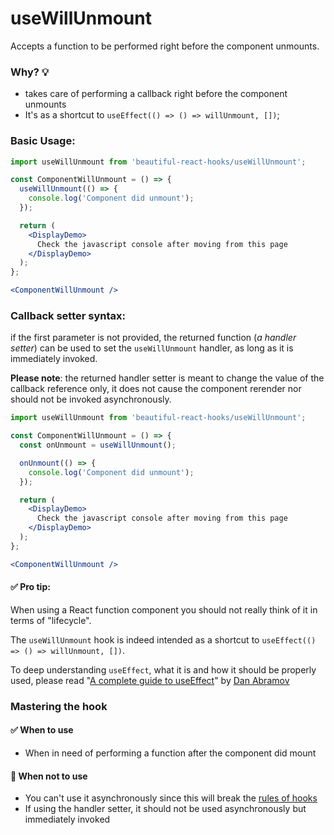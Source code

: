 # useWillUnmount

Accepts a function to be performed right before the component unmounts.

### Why? 💡

- takes care of performing a callback right before the component unmounts
- It's as a shortcut to `useEffect(() => () => willUnmount, [])`;

### Basic Usage:

```jsx harmony
import useWillUnmount from 'beautiful-react-hooks/useWillUnmount';

const ComponentWillUnmount = () => {
  useWillUnmount(() => {
    console.log('Component did unmount');
  });

  return (
    <DisplayDemo>
      Check the javascript console after moving from this page
    </DisplayDemo>
  );
};

<ComponentWillUnmount />
```

### Callback setter syntax:

if the first parameter is not provided, the returned function (*a handler setter*) can be used to set the `useWillUnmount` handler, as long
as it is immediately invoked.

**Please note**: the returned handler setter is meant to change the value of the callback reference only, it does not cause the component
rerender nor should not be invoked asynchronously.

```jsx harmony
import useWillUnmount from 'beautiful-react-hooks/useWillUnmount';

const ComponentWillUnmount = () => {
  const onUnmount = useWillUnmount();

  onUnmount(() => {
    console.log('Component did unmount');
  });

  return (
    <DisplayDemo>
      Check the javascript console after moving from this page
    </DisplayDemo>
  );
};

<ComponentWillUnmount />
```

#### ✅ Pro tip:

When using a React function component you should not really think of it in terms of "lifecycle".

The `useWillUnmount` hook is indeed intended as a shortcut to  `useEffect(() => () => willUnmount, [])`.

To deep understanding `useEffect`, what it is and how it should be properly used, please read
"[A complete guide to useEffect](https://overreacted.io/a-complete-guide-to-useeffect/)"
by [Dan Abramov](https://twitter.com/dan_abramov)

### Mastering the hook

#### ✅ When to use

- When in need of performing a function after the component did mount

#### 🛑 When not to use

- You can't use it asynchronously since this will break the [rules of hooks](https://reactjs.org/docs/hooks-rules.html)
- If using the handler setter, it should not be used asynchronously but immediately invoked

<!-- Types -->